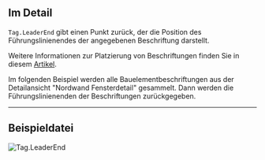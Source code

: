 ## Im Detail
`Tag.LeaderEnd` gibt einen Punkt zurück, der die Position des Führungslinienendes der angegebenen Beschriftung darstellt.

Weitere Informationen zur Platzierung von Beschriftungen finden Sie in diesem [Artikel](https://help.autodesk.com/view/RVT/2025/DEU/?guid=GUID-555BB05A-3AFB-470D-BA3A-3A6C18ADD2A0).

Im folgenden Beispiel werden alle Bauelementbeschriftungen aus der Detailansicht "Nordwand Fensterdetail" gesammelt. Dann werden die Führungslinienenden der Beschriftungen zurückgegeben.
___
## Beispieldatei

![Tag.LeaderEnd](./Revit.Elements.Tag.LeaderEnd_img.jpg)
